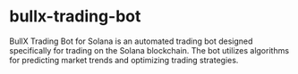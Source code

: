 # bullx-trading-bot
BullX Trading Bot for Solana is an automated trading bot designed specifically for trading on the Solana blockchain. The bot utilizes algorithms for predicting market trends and optimizing trading strategies. 
